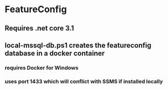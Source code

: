 # FeatureConfig

## Requires .net core 3.1

## local-mssql-db.ps1 creates the featureconfig database in a docker container
### requires Docker for Windows
### uses port 1433 which will conflict with SSMS if installed locally
